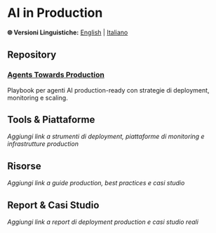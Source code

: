 # AI in Production

**🌐 Versioni Linguistiche:** [English](README.md) | [Italiano](README_IT.md)

## Repository

### [Agents Towards Production](https://github.com/NirDiamant/agents-towards-production)
Playbook per agenti AI production-ready con strategie di deployment, monitoring e scaling.

## Tools & Piattaforme

*Aggiungi link a strumenti di deployment, piattaforme di monitoring e infrastrutture production*

## Risorse

*Aggiungi link a guide production, best practices e casi studio*

## Report & Casi Studio

*Aggiungi link a report di deployment production e casi studio reali*